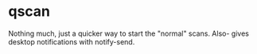 # qscan

Nothing much, just a quicker way to start the "normal" scans.
Also- gives desktop notifications with notify-send.
